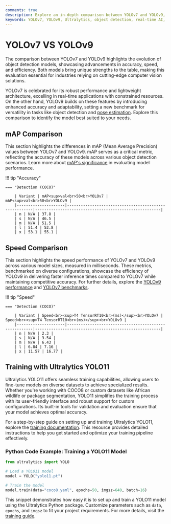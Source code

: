 ```yaml
---
comments: true
description: Explore an in-depth comparison between YOLOv7 and YOLOv9, two cutting-edge models in real-time object detection. Learn about their performance, efficiency, and advancements in edge AI and computer vision to discover which model suits your needs best.
keywords: YOLOv7, YOLOv9, Ultralytics, object detection, real-time AI, edge AI, computer vision, AI models comparison
---
```


# YOLOv7 VS YOLOv9

The comparison between YOLOv7 and YOLOv9 highlights the evolution of object detection models, showcasing advancements in accuracy, speed, and efficiency. Both models bring unique strengths to the table, making this evaluation essential for industries relying on cutting-edge computer vision solutions.

YOLOv7 is celebrated for its robust performance and lightweight architecture, excelling in real-time applications with constrained resources. On the other hand, YOLOv9 builds on these features by introducing enhanced accuracy and adaptability, setting a new benchmark for versatility in tasks like object detection and [pose estimation](https://docs.ultralytics.com/tasks/pose/). Explore this comparison to identify the model best suited to your needs.

## mAP Comparison

This section highlights the differences in mAP (Mean Average Precision) values between YOLOv7 and YOLOv9. mAP serves as a critical metric, reflecting the accuracy of these models across various object detection scenarios. Learn more about [mAP's significance](https://www.ultralytics.com/glossary/mean-average-precision-map) in evaluating model performance.

!!! tip "Accuracy"

    === "Detection (COCO)"

    	| Variant | mAP<sup>val<br>50<br>YOLOv7 | mAP<sup>val<br>50<br>YOLOv9 |
    	|---------------------|-------------------------------------------------------|-------------------------------------------------------|
    	| n | N/A | 37.8 |
    	| s | N/A | 46.5 |
    	| m | N/A | 51.5 |
    	| l | 51.4 | 52.8 |
    	| x | 53.1 | 55.1 |

## Speed Comparison

This section highlights the speed performance of YOLOv7 and YOLOv9 across various model sizes, measured in milliseconds. These metrics, benchmarked on diverse configurations, showcase the efficiency of YOLOv9 in delivering faster inference times compared to YOLOv7 while maintaining competitive accuracy. For further details, explore the [YOLOv9 performance](https://docs.ultralytics.com/models/yolov9/) and [YOLOv7 benchmarks](https://docs.ultralytics.com/models/yolov7/).

!!! tip "Speed"

    === "Detection (COCO)"

    	| Variant | Speed<br><sup>T4 TensorRT10<br>(ms)</sup><br>YOLOv7 | Speed<br><sup>T4 TensorRT10<br>(ms)</sup><br>YOLOv9 |
    	|---------------------|-------------------------------------------------------|-------------------------------------------------------|
    	| n | N/A | 2.3 |
    	| s | N/A | 3.54 |
    	| m | N/A | 6.43 |
    	| l | 6.84 | 7.16 |
    	| x | 11.57 | 16.77 |

## Training with Ultralytics YOLO11

Ultralytics YOLO11 offers seamless training capabilities, allowing users to fine-tune models on diverse datasets to achieve specialized results. Whether you're working with COCO8 or custom datasets like African wildlife or package segmentation, YOLO11 simplifies the training process with its user-friendly interface and robust support for custom configurations. Its built-in tools for validation and evaluation ensure that your model achieves optimal accuracy.

For a step-by-step guide on setting up and training Ultralytics YOLO11, explore the [training documentation](https://docs.ultralytics.com/modes/train/). This resource provides detailed instructions to help you get started and optimize your training pipeline effectively.

### Python Code Example: Training a YOLO11 Model

```python
from ultralytics import YOLO

# Load a YOLO11 model
model = YOLO("yolo11.pt")

# Train the model
model.train(data="coco8.yaml", epochs=50, imgsz=640, batch=16)
```

This snippet demonstrates how easy it is to set up and train a YOLO11 model using the Ultralytics Python package. Customize parameters such as `data`, `epochs`, and `imgsz` to fit your project requirements. For more details, visit the [training guide](https://docs.ultralytics.com/modes/train/).
